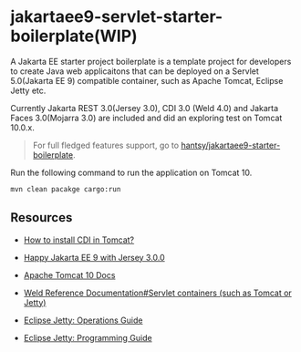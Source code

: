 # jakartaee9-servlet-starter-boilerplate(WIP)

A Jakarta EE starter project boilerplate is a template project for developers to create Java web applicaitons that can be deployed on a  Servlet 5.0(Jakarta EE 9) compatible container, such as Apache Tomcat, Eclipse Jetty etc.

Currently Jakarta REST 3.0(Jersey 3.0), CDI 3.0 (Weld 4.0) and Jakarta Faces 3.0(Mojarra 3.0) are included and did an exploring test on Tomcat 10.0.x.


> For full fledged features support, go to [hantsy/jakartaee9-starter-boilerplate](https://github.com/hantsy/jakartaee9-starter-boilerplate).

Run the following command to run the application on Tomcat 10.

```bash
mvn clean pacakge cargo:run
```


## Resources

* [How to install CDI in Tomcat?](https://balusc.omnifaces.org/2013/10/how-to-install-cdi-in-tomcat.html)

* [Happy Jakarta EE 9 with Jersey 3.0.0](http://blog.supol.cz/?p=235)

* [Apache Tomcat 10 Docs](https://tomcat.apache.org/tomcat-10.0-doc)

* [Weld Reference Documentation#Servlet containers (such as Tomcat or Jetty)](https://docs.jboss.org/weld/reference/latest/en-US/html/environments.html#weld-servlet)

* [Eclipse Jetty: Operations Guide](https://www.eclipse.org/jetty/documentation/jetty-11/operations-guide/index.html)

* [Eclipse Jetty: Programming Guide](http://www.eclipse.org/jetty/documentation/jetty-11/programming-guide/index.html)

  

